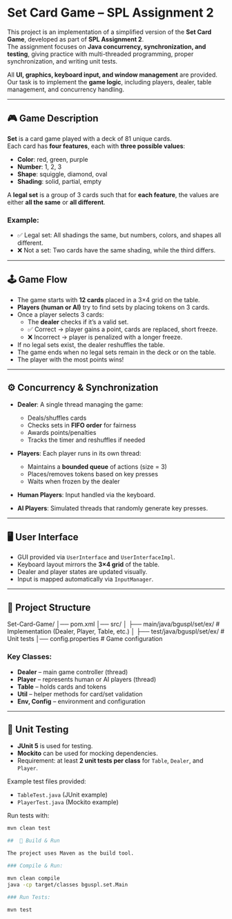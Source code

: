 # Set Card Game – SPL Assignment 2

This project is an implementation of a simplified version of the **Set Card Game**, developed as part of **SPL Assignment 2**.  
The assignment focuses on **Java concurrency, synchronization, and testing**, giving practice with multi-threaded programming, proper synchronization, and writing unit tests.

All **UI, graphics, keyboard input, and window management** are provided.  
Our task is to implement the **game logic**, including players, dealer, table management, and concurrency handling.

---

## 🎮 Game Description

**Set** is a card game played with a deck of 81 unique cards.  
Each card has **four features**, each with **three possible values**:

- **Color**: red, green, purple  
- **Number**: 1, 2, 3  
- **Shape**: squiggle, diamond, oval  
- **Shading**: solid, partial, empty  

A **legal set** is a group of 3 cards such that for **each feature**, the values are either **all the same** or **all different**.

### Example:
- ✅ Legal set: All shadings the same, but numbers, colors, and shapes all different.  
- ❌ Not a set: Two cards have the same shading, while the third differs.

---

## 🕹️ Game Flow

- The game starts with **12 cards** placed in a 3×4 grid on the table.  
- **Players (human or AI)** try to find sets by placing tokens on 3 cards.  
- Once a player selects 3 cards:
  - The **dealer** checks if it’s a valid set.  
  - ✅ Correct → player gains a point, cards are replaced, short freeze.  
  - ❌ Incorrect → player is penalized with a longer freeze.  
- If no legal sets exist, the dealer reshuffles the table.  
- The game ends when no legal sets remain in the deck or on the table.  
- The player with the most points wins!

---

## ⚙️ Concurrency & Synchronization

- **Dealer**: A single thread managing the game:
  - Deals/shuffles cards  
  - Checks sets in **FIFO order** for fairness  
  - Awards points/penalties  
  - Tracks the timer and reshuffles if needed  

- **Players**: Each player runs in its own thread:
  - Maintains a **bounded queue** of actions (size = 3)  
  - Places/removes tokens based on key presses  
  - Waits when frozen by the dealer  

- **Human Players**: Input handled via the keyboard.  
- **AI Players**: Simulated threads that randomly generate key presses.

---

## 🖥️ User Interface

- GUI provided via `UserInterface` and `UserInterfaceImpl`.  
- Keyboard layout mirrors the **3×4 grid** of the table.  
- Dealer and player states are updated visually.  
- Input is mapped automatically via `InputManager`.  

---

## 📂 Project Structure

Set-Card-Game/
│── pom.xml
│── src/
│ ├── main/java/bguspl/set/ex/ # Implementation (Dealer, Player, Table, etc.)
│ ├── test/java/bguspl/set/ex/ # Unit tests
│── config.properties # Game configuration


### Key Classes:
- **Dealer** – main game controller (thread)  
- **Player** – represents human or AI players (thread)  
- **Table** – holds cards and tokens  
- **Util** – helper methods for card/set validation  
- **Env, Config** – environment and configuration  

---

## 🧪 Unit Testing

- **JUnit 5** is used for testing.  
- **Mockito** can be used for mocking dependencies.  
- Requirement: at least **2 unit tests per class** for `Table`, `Dealer`, and `Player`.  

Example test files provided:
- `TableTest.java` (JUnit example)  
- `PlayerTest.java` (Mockito example)  

Run tests with:

```bash
mvn clean test

##  🚀 Build & Run

The project uses Maven as the build tool.

### Compile & Run:

mvn clean compile
java -cp target/classes bguspl.set.Main

### Run Tests:

mvn test



